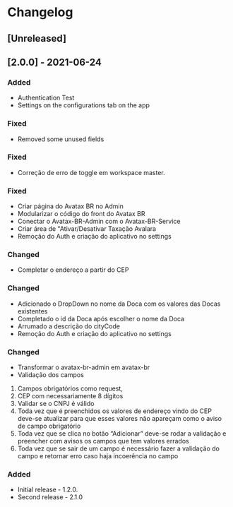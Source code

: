 # Changelog

## [Unreleased]

## [2.0.0] - 2021-06-24

### Added

- Authentication Test
- Settings on the configurations tab on the app

### Fixed

- Removed some unused fields

### Fixed

- Correção de erro de toggle em workspace master.

### Fixed

- Criar página do Avatax BR no Admin
- Modularizar o código do front do Avatax BR
- Conectar o Avatax-BR-Admin com o Avatax-BR-Service
- Criar área de "Ativar/Desativar Taxação Avalara
- Remoção do Auth e criação do aplicativo no settings

### Changed

- Completar o endereço a partir do CEP

### Changed

- Adicionado o DropDown no nome da Doca com os valores das Docas existentes
- Completado o id da Doca após escolher o nome da Doca
- Arrumado a descrição do cityCode
- Remoção do Auth e criação do aplicativo no settings

### Changed

- Transformar o avatax-br-admin em avatax-br
- Validação dos campos

1. Campos obrigatórios como request,
2. CEP com necessariamente 8 dígitos
3. Validar se o CNPJ é válido
4. Toda vez que é preenchidos os valores de endereço vindo do CEP deve-se atualizar para que esses valores não apareçam como o aviso de campo obrigatório
5. Toda vez que se clica no botão “Adicionar” deve-se rodar a validação e preencher com avisos os campos que tem valores errados
6. Toda vez que se sair de um campo é necessário fazer a validação do campo e retornar erro caso haja incoerência no campo

### Added

- Initial release - 1.2.0.
- Second release - 2.1.0
